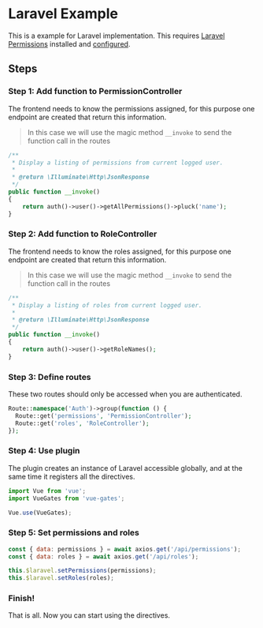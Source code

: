 # Laravel Example

This is a example for Laravel implementation. This requires [Laravel Permissions](https://github.com/spatie/laravel-permission) installed and [configured](https://github.com/spatie/laravel-permission#usage).

## Steps

### Step 1: Add function to PermissionController

The frontend needs to know the permissions assigned, for this purpose one endpoint are created that return this information.

> In this case we will use the magic method `__invoke` to send the function call in the routes

```php
/**
 * Display a listing of permissions from current logged user.
 *
 * @return \Illuminate\Http\JsonResponse
 */
public function __invoke()
{
    return auth()->user()->getAllPermissions()->pluck('name');
}
```

### Step 2: Add function to RoleController

The frontend needs to know the roles assigned, for this purpose one endpoint are created that return this information.

> In this case we will use the magic method `__invoke` to send the function call in the routes

```php
/**
 * Display a listing of roles from current logged user.
 *
 * @return \Illuminate\Http\JsonResponse
 */
public function __invoke()
{
    return auth()->user()->getRoleNames();
}
```

### Step 3: Define routes

These two routes should only be accessed when you are authenticated.

```php
Route::namespace('Auth')->group(function () {
  Route::get('permissions', 'PermissionController');
  Route::get('roles', 'RoleController');
});
```

### Step 4: Use plugin

The plugin creates an instance of Laravel accessible globally, and at the same time it registers all the directives.

```js
import Vue from 'vue';
import VueGates from 'vue-gates';

Vue.use(VueGates);
```

### Step 5: Set permissions and roles

```js
const { data: permissions } = await axios.get('/api/permissions');
const { data: roles } = await axios.get('/api/roles');

this.$laravel.setPermissions(permissions);
this.$laravel.setRoles(roles);
```

### Finish!

That is all. Now you can start using the directives.
